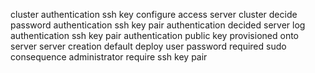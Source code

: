 cluster authentication ssh key configure access server cluster decide password authentication ssh key pair authentication decided server log authentication ssh key pair authentication public key provisioned onto server server creation default deploy user password required sudo consequence administrator require ssh key pair